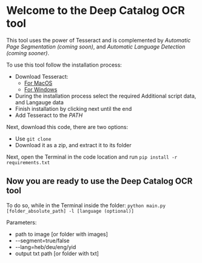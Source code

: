 # Welcome to the Deep Catalog OCR tool

This tool uses the power of Tesseract and is complemented by *Automatic Page Segmentation (coming soon)*, and *Automatic Language Detection (coming sooner)*.

To use this tool follow the installation process:
- Download Tesseract:
  - [For MacOS](https://tesseract-ocr.github.io/tessdoc/Installation.html)
  - [For Windows](https://github.com/UB-Mannheim/tesseract/wiki)
- During the installation process select the required Additional script data, and Langauge data
- Finish installation by clicking next until the end
- Add Tesseract to the *PATH*

Next, download this code, there are two options:
- Use `git clone`
- Download it as a zip, and extract it to its folder

Next, open the Terminal in the code location and run `pip install -r requirements.txt`

## Now you are ready to use the Deep Catalog OCR tool

To do so, while in the Terminal inside the folder:
`python main.py [folder_absolute_path] -l [language (optional)]`

Parameters:
- path to image [or folder with images]
- --segment=true/false
- --lang=heb/deu/eng/yid
- output txt path [or folder with txt]
